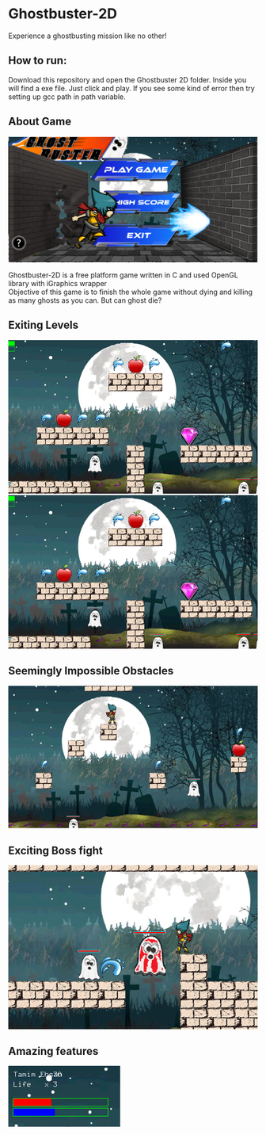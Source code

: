 # Ghostbuster-2D
Experience a ghostbusting mission like no other!

## How to run:
Download this repository and open the Ghostbuster 2D folder. Inside you will find a exe file. Just click and play. If you see some kind of error then try setting up gcc path in path variable.

## About Game

![Image of User](https://github.com/TamimEhsan/Ghostbuster-2D/blob/master/Assets/Homepage.PNG)

Ghostbuster-2D is a free platform game written in C and used OpenGL library with iGraphics wrapper\
Objective of this game is to finish the whole game without dying and killing as many ghosts as you can. But can ghost die?

## Exiting Levels

![Image of User](https://github.com/TamimEhsan/Ghostbuster-2D/blob/master/Assets/Levels1.PNG)
![Image of User](https://github.com/TamimEhsan/Ghostbuster-2D/blob/master/Assets/Levels1.PNG)

## Seemingly Impossible Obstacles

![Image of User](https://github.com/TamimEhsan/Ghostbuster-2D/blob/master/Assets/Levels3.PNG)

## Exciting Boss fight

![Image of User](https://github.com/TamimEhsan/Ghostbuster-2D/blob/master/Assets/Levelboss.PNG)

## Amazing features

![Image of User](https://github.com/TamimEhsan/Ghostbuster-2D/blob/master/Assets/Bars.PNG)